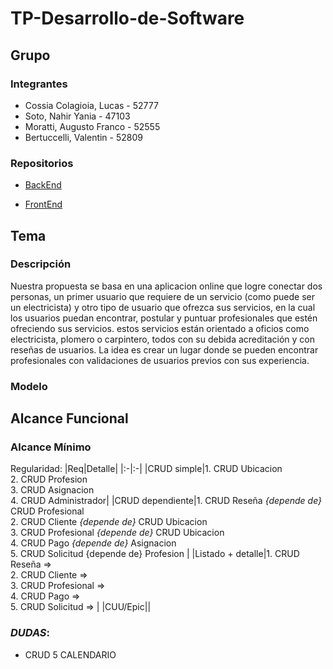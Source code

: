 # TP-Desarrollo-de-Software
## Grupo
### Integrantes
* Cossia Colagioia, Lucas - 52777
* Soto, Nahir Yania - 47103
* Moratti, Augusto Franco - 52555
* Bertuccelli, Valentin - 52809

### Repositorios
* [BackEnd](https://github.com/AugustoMoratti/TP-Desarrollo-de-Software/tree/main/Backend)

* [FrontEnd](https://github.com/AugustoMoratti/TP-Desarrollo-de-Software/tree/main/Frontend)

## Tema

### Descripción
Nuestra propuesta se basa en una aplicacion online que logre conectar dos personas, un primer usuario que requiere de un servicio (como puede ser un electricista) y otro tipo de usuario que ofrezca sus servicios, en la cual los usuarios puedan encontrar, postular y puntuar profesionales que estén ofreciendo sus servicios. estos servicios están orientado a oficios como electricista, plomero o carpintero, todos con su debida acreditación y con reseñas de usuarios. La idea es crear un lugar donde se pueden encontrar profesionales con validaciones de usuarios previos con sus experiencia.

### Modelo

## Alcance Funcional

### Alcance Mínimo

Regularidad:
|Req|Detalle|
|:-|:-|
|CRUD simple|1. CRUD Ubicacion<br/>2. CRUD Profesion<br/>3. CRUD Asignacion<br/>4. CRUD Administrador|
|CRUD dependiente|1. CRUD Reseña *{depende de}* CRUD Profesional<br/>2. CRUD Cliente *{depende de}* CRUD Ubicacion<br/>3. CRUD Profesional *{depende de}* CRUD Ubicacion<br/> 4. CRUD Pago *{depende de}* Asignacion<br/>5. CRUD Solicitud {depende de} Profesion |
|Listado + detalle|1. CRUD Reseña => <br/>2. CRUD Cliente => <br/>3. CRUD Profesional => <br/> 4. CRUD Pago => <br/>5. CRUD Solicitud => |
|CUU/Epic||

### ***DUDAS***: 

* CRUD 5 CALENDARIO
